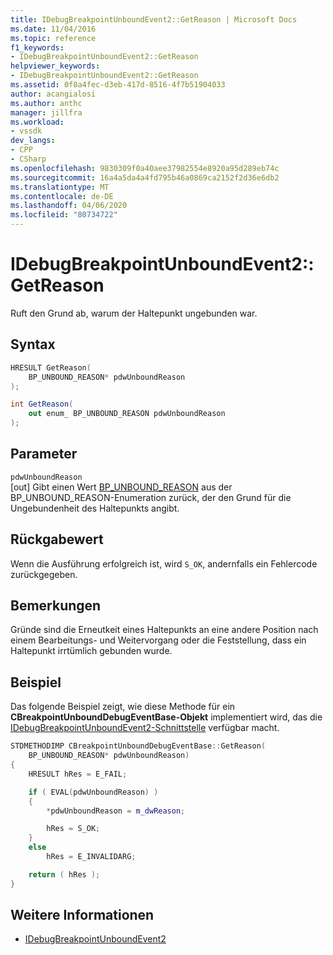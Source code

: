 ```yaml
---
title: IDebugBreakpointUnboundEvent2::GetReason | Microsoft Docs
ms.date: 11/04/2016
ms.topic: reference
f1_keywords:
- IDebugBreakpointUnboundEvent2::GetReason
helpviewer_keywords:
- IDebugBreakpointUnboundEvent2::GetReason
ms.assetid: 0f8a4fec-d3eb-417d-8516-4f7b51904033
author: acangialosi
ms.author: anthc
manager: jillfra
ms.workload:
- vssdk
dev_langs:
- CPP
- CSharp
ms.openlocfilehash: 9830309f0a40aee37982554e8920a95d289eb74c
ms.sourcegitcommit: 16a4a5da4a4fd795b46a0869ca2152f2d36e6db2
ms.translationtype: MT
ms.contentlocale: de-DE
ms.lasthandoff: 04/06/2020
ms.locfileid: "80734722"
---
```

# <a name="idebugbreakpointunboundevent2getreason"></a>IDebugBreakpointUnboundEvent2::GetReason
Ruft den Grund ab, warum der Haltepunkt ungebunden war.

## <a name="syntax"></a>Syntax

```cpp
HRESULT GetReason(
    BP_UNBOUND_REASON* pdwUnboundReason
);
```

```csharp
int GetReason(
    out enum_ BP_UNBOUND_REASON pdwUnboundReason
);
```

## <a name="parameters"></a>Parameter
`pdwUnboundReason`\
[out] Gibt einen Wert [BP_UNBOUND_REASON](../../../extensibility/debugger/reference/bp-unbound-reason.md) aus der BP_UNBOUND_REASON-Enumeration zurück, der den Grund für die Ungebundenheit des Haltepunkts angibt.

## <a name="return-value"></a>Rückgabewert
Wenn die Ausführung erfolgreich ist, wird `S_OK`, andernfalls ein Fehlercode zurückgegeben.

## <a name="remarks"></a>Bemerkungen
Gründe sind die Erneutkeit eines Haltepunkts an eine andere Position nach einem Bearbeitungs- und Weitervorgang oder die Feststellung, dass ein Haltepunkt irrtümlich gebunden wurde.

## <a name="example"></a>Beispiel
Das folgende Beispiel zeigt, wie diese Methode für ein **CBreakpointUnboundDebugEventBase-Objekt** implementiert wird, das die [IDebugBreakpointUnboundEvent2-Schnittstelle](../../../extensibility/debugger/reference/idebugbreakpointunboundevent2.md) verfügbar macht.

```cpp
STDMETHODIMP CBreakpointUnboundDebugEventBase::GetReason(
    BP_UNBOUND_REASON* pdwUnboundReason)
{
    HRESULT hRes = E_FAIL;

    if ( EVAL(pdwUnboundReason) )
    {
        *pdwUnboundReason = m_dwReason;

        hRes = S_OK;
    }
    else
        hRes = E_INVALIDARG;

    return ( hRes );
}
```

## <a name="see-also"></a>Weitere Informationen
- [IDebugBreakpointUnboundEvent2](../../../extensibility/debugger/reference/idebugbreakpointunboundevent2.md)
